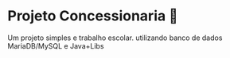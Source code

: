 #  Projeto Concessionaria 🚗
   Um projeto simples e trabalho escolar. utilizando banco de dados MariaDB/MySQL e Java+Libs


